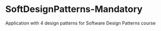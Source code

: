 # SoftDesignPatterns-Mandatory
Application with 4 design patterns for Software Design Patterns course
